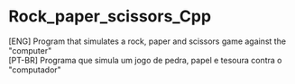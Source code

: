 # Rock_paper_scissors_Cpp

[ENG] Program that simulates a rock, paper and scissors game against the "computer"
<br>
[PT-BR] Programa que simula um jogo de pedra, papel e tesoura contra o "computador"
